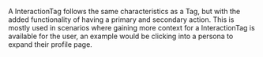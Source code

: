A InteractionTag follows the same characteristics as a Tag, but with the added functionality of having a primary and secondary action. This is mostly used in scenarios where gaining more context for a InteractionTag is available for the user, an example would be clicking into a persona to expand their profile page.
